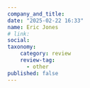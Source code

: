 ```yaml
---
company_and_title: 
date: "2025-02-22 16:33"
name: Eric Jones
# link:
social: 
taxonomy:
    category: review
    review-tag:
      - other
published: false
---
```



